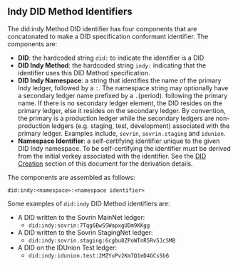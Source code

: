 ## Indy DID Method Identifiers

The did:indy Method DID identifier has four components that are concatonated to make a DID specification conformant identifier. The components are:

- **DID**: the hardcoded string `did:` to indicate the identifier is a DID
- **DID Indy Method**: the hardcoded string `indy:` indicating that the identifier uses this DID Method specification.
- **DID Indy Namespace**: a string that identifies the name of the primary Indy ledger, followed by a `:`. The namespace string may optionally have a secondary ledger name prefixed by a `.`(period). following the primary name. If there is no secondary ledger element, the DID resides on the primary ledger, else it resides on the secondary ledger. By convention, the primary is a production ledger while the secondary ledgers are non-production ledgers (e.g. staging, test, development) associated with the primary ledger. Examples include, `sovrin`, `sovrin.staging` and `idunion`.
- **Namespace Identifier**: a self-certifying identifier unique to the given DID Indy namespace. To be
  self-certifying the identifier must be derived from the initial verkey associated with the identifier. See the
  [DID Creation](#creation) section of this document for the derivation details.

The components are assembled as follows:

`did:indy:<namespace>:<namespace identifier>`

Some examples of `did:indy` DID Method identifiers are:

* A DID written to the Sovrin MainNet ledger:
    * `did:indy:sovrin:7Tqg6BwSSWapxgUDm9KKgg`
* A DID written to the Sovrin StagingNet ledger:
    * `did:indy:sovrin.staging:6cgbu8ZPoWTnR5Rv5JcSMB`
* A DID on the IDUnion Test ledger:
    * `did:indy:idunion.test:2MZYuPv2Km7Q1eD4GCsSb6`

